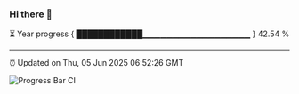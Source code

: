 ### Hi there 👋

⏳ Year progress { ████████████▁▁▁▁▁▁▁▁▁▁▁▁▁▁▁▁▁▁ } 42.54 %

---

⏰ Updated on Thu, 05 Jun 2025 06:52:26 GMT

![Progress Bar CI](https://github.com/IshwaranRudhara/GIT-ACTION/workflows/Progress%20Bar%20CI/badge.svg)
